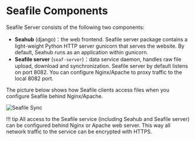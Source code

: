 # Seafile Components

Seafile Server consists of the following two components:

- **Seahub** (django)：the web frontend. Seafile server package contains a light-weight Python HTTP server gunicorn that serves the website. By default, Seahub runs as an application within gunicorn. 
- **Seafile server** (``seaf-server``)：data service daemon, handles raw file upload, download and synchronization. Seafile server by default listens on port 8082. You can configure Nginx/Apache to proxy traffic to the local 8082 port.

The picture below shows how Seafile clients access files when you configure Seafile behind Nginx/Apache.

![Seafile Sync](../images/seafile-arch-new-http.png)

!!! tip
    All access to the Seafile service (including Seahub and Seafile server) can be configured behind Nginx or Apache web server. This way all network traffic to the service can be encrypted with HTTPS.

